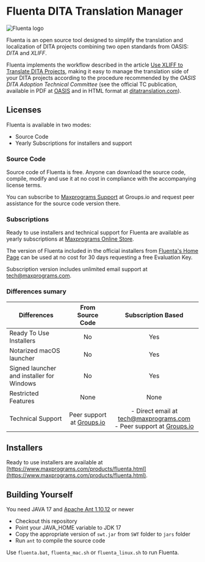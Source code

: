 # Fluenta DITA Translation Manager

![Fluenta logo](https://www.maxprograms.com/images/fluenta_128.png)

Fluenta is an open source tool designed to simplify the translation and localization of DITA projects combining two open standards from OASIS: *DITA* and *XLIFF*.

Fluenta implements the workflow described in the article [Use XLIFF to Translate DITA Projects](https://www.maxprograms.com/articles/ditaxliff.html), making it easy to manage the translation side of your DITA projects according to the procedure recommended by the *OASIS DITA Adoption Technical Committee* (see the official TC publication, available in PDF at [OASIS](https://www.oasis-open.org/committees/download.php/48340/DITA12XLIFFArticle.pdf) and in HTML format at [ditatranslation.com](https://www.ditatranslation.com/articles/ditaxliff.html)).

## Licenses

Fluenta is available in two modes:

- Source Code
- Yearly Subscriptions for installers and support

### Source Code

Source code of Fluenta is free. Anyone can download the source code, compile, modify and use it at no cost in compliance with the accompanying license terms.

You can subscribe to [Maxprograms Support](https://groups.io/g/maxprograms/) at Groups.io and request peer assistance for the source code version there.

### Subscriptions

Ready to use installers and technical support for Fluenta are available as yearly subscriptions at [Maxprograms Online Store](https://www.maxprograms.com/store/buy.html).

The version of Fluenta included in the official installers from [Fluenta's Home Page](https://www.maxprograms.com/products/fluenta.html) can be used at no cost for 30 days requesting a free Evaluation Key.

Subscription version includes unlimited email support at [tech@maxprograms.com](mailto:tech@maxprograms.com).

### Differences sumary

Differences | From Source Code | Subscription Based
-|:----------:|:-------------:
Ready To Use Installers| No | Yes
Notarized macOS launcher| No | Yes
Signed launcher and installer for Windows | No | Yes
Restricted Features | None | None
Technical Support |  Peer support at  [Groups.io](https://groups.io/g/maxprograms/)| - Direct email at [tech@maxprograms.com](mailto:tech@maxprograms.com) <br> - Peer support at [Groups.io](https://groups.io/g/maxprograms/)

## Installers

Ready to use installers are available at [https://www.maxprograms.com/products/fluenta.html](https://www.maxprograms.com/products/fluenta.html).

## Building Yourself

You need JAVA 17 and [Apache Ant 1.10.12](https://ant.apache.org) or newer

- Checkout this repository
- Point your JAVA_HOME variable to JDK 17
- Copy the appropriate version of `swt.jar` from `SWT` folder to `jars` folder
- Run `ant` to compile the source code

Use  `fluenta.bat`, `fluenta_mac.sh` or `fluenta_linux.sh` to run Fluenta.
